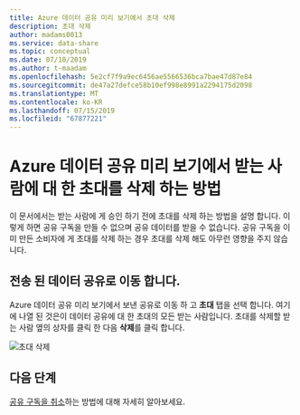 ```yaml
---
title: Azure 데이터 공유 미리 보기에서 초대 삭제
description: 초대 삭제
author: madams0013
ms.service: data-share
ms.topic: conceptual
ms.date: 07/10/2019
ms.author: t-maadam
ms.openlocfilehash: 5e2cf7f9a9ec6456ae5566536bca7bae47d87e84
ms.sourcegitcommit: de47a27defce58b10ef998e8991a2294175d2098
ms.translationtype: MT
ms.contentlocale: ko-KR
ms.lasthandoff: 07/15/2019
ms.locfileid: "67877221"
---
```

# <a name="how-to-delete-an-invitation-to-a-recipient-in-azure-data-share-preview"></a>Azure 데이터 공유 미리 보기에서 받는 사람에 대 한 초대를 삭제 하는 방법

이 문서에서는 받는 사람에 게 승인 하기 전에 초대를 삭제 하는 방법을 설명 합니다. 이렇게 하면 공유 구독을 만들 수 없으며 공유 데이터를 받을 수 없습니다. 공유 구독을 이미 만든 소비자에 게 초대를 삭제 하는 경우 초대를 삭제 해도 아무런 영향을 주지 않습니다.

## <a name="navigate-to-a-sent-data-share"></a>전송 된 데이터 공유로 이동 합니다.

Azure 데이터 공유 미리 보기에서 보낸 공유로 이동 하 고 **초대** 탭을 선택 합니다. 여기에 나열 된 것은이 데이터 공유에 대 한 초대의 모든 받는 사람입니다. 초대를 삭제할 받는 사람 옆의 상자를 클릭 한 다음 **삭제**를 클릭 합니다.

![초대 삭제](./media/how-to/how-to-delete-invitation/delete-invitation.png)

## <a name="next-steps"></a>다음 단계
[공유 구독을 취소](how-to-revoke-share-subscription.md)하는 방법에 대해 자세히 알아보세요.